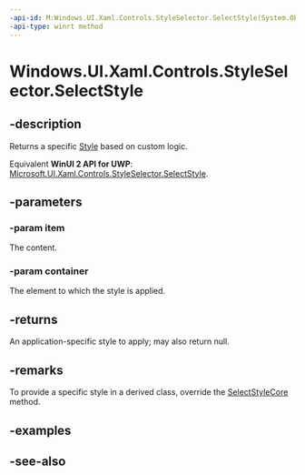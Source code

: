 ```yaml
---
-api-id: M:Windows.UI.Xaml.Controls.StyleSelector.SelectStyle(System.Object,Windows.UI.Xaml.DependencyObject)
-api-type: winrt method
---
```


<!-- Method syntax
public Windows.UI.Xaml.Style SelectStyle(System.Object item, Windows.UI.Xaml.DependencyObject container)
-->

# Windows.UI.Xaml.Controls.StyleSelector.SelectStyle

## -description
Returns a specific [Style](../windows.ui.xaml/style.md) based on custom logic.

Equivalent **WinUI 2 API for UWP**: [Microsoft.UI.Xaml.Controls.StyleSelector.SelectStyle](/windows/winui/api/microsoft.ui.xaml.controls.styleselector.selectstyle).

## -parameters
### -param item
The content.

### -param container
The element to which the style is applied.

## -returns
An application-specific style to apply; may also return null.

## -remarks
To provide a specific style in a derived class, override the [SelectStyleCore](styleselector_selectstylecore_1376419096.md) method.

## -examples

## -see-also
